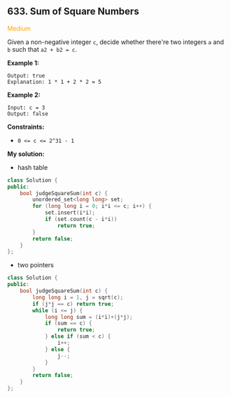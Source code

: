 ## 633. Sum of Square Numbers
<span style="color:orange">Medium</span>

Given a non-negative integer `c`, decide whether there're two integers `a` and `b` such that `a2 + b2 = c`.


**Example 1:**

```Input: c = 5
Output: true
Explanation: 1 * 1 + 2 * 2 = 5
```
**Example 2:**
```
Input: c = 3
Output: false
```
 

**Constraints:**

+ `0 <= c <= 2^31 - 1`

**My solution:**
+ hash table
```cpp
class Solution {
public:
    bool judgeSquareSum(int c) {
        unordered_set<long long> set;
        for (long long i = 0; i*i <= c; i++) {
            set.insert(i*i);
            if (set.count(c - i*i))
                return true;
        }
        return false;
    }
};
```
+ two pointers
```cpp
class Solution {
public:
    bool judgeSquareSum(int c) {
        long long i = 1, j = sqrt(c);
        if (j*j == c) return true;
        while (i <= j) {
            long long sum = (i*i)+(j*j);
            if (sum == c) {
                return true;
            } else if (sum < c) {
                i++;
            } else {
                j--;
            }
        }
        return false;
    }
};
```